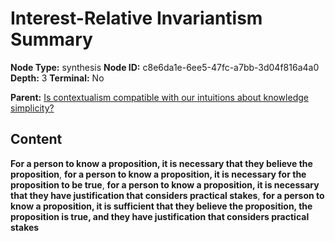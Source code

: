 # Interest-Relative Invariantism Summary

**Node Type:** synthesis
**Node ID:** c8e6da1e-6ee5-47fc-a7bb-3d04f816a4a0
**Depth:** 3
**Terminal:** No

**Parent:** [Is contextualism compatible with our intuitions about knowledge simplicity?](is-contextualism-compatible-with-our-intuitions-about-knowledge-simplicity.md)

## Content

**For a person to know a proposition, it is necessary that they believe the proposition**, **for a person to know a proposition, it is necessary for the proposition to be true**, **for a person to know a proposition, it is necessary that they have justification that considers practical stakes**, **for a person to know a proposition, it is sufficient that they believe the proposition, the proposition is true, and they have justification that considers practical stakes**
